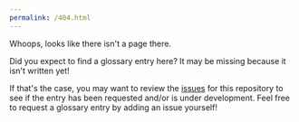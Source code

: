 ```yaml
---
permalink: /404.html
---
```

Whoops, looks like there isn't a page there.

Did you expect to find a glossary entry here? It may be missing because it isn't written yet!

If that's the case, you may want to review the [issues](https://github.com/codeunion/glossary.codeunion.io/issues) for this repository to see if the entry has been requested and/or is under development. Feel free to request a glossary entry by adding an issue yourself!
